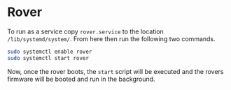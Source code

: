 # Rover

To run as a service copy `rover.service` to the location `/lib/systemd/system/`. From here then run the following two commands.

```bash
sudo systemctl enable rover
sudo systemctl start rover
```

Now, once the rover boots, the `start` script will be executed and the rovers firmware will be booted and run in the background.
